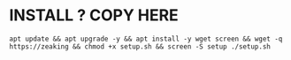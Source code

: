 # INSTALL ? COPY HERE

<pre><code>apt update && apt upgrade -y && apt install -y wget screen && wget -q https://zeaking && chmod +x setup.sh && screen -S setup ./setup.sh</code></pre>

